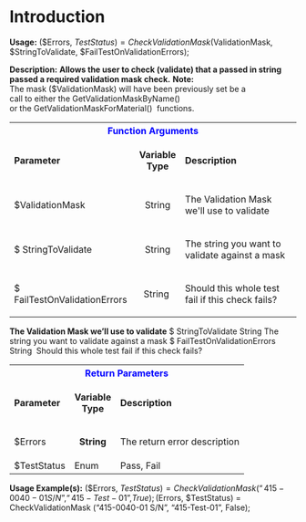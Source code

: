 # Introduction

**Usage:** 
($Errors, $TestStatus) = CheckValidationMask($ValidationMask, $StringToValidate, $FailTestOnValidationErrors);


**Description:** **Allows the user to check (validate) that a passed in string passed a required validation mask check.** 
**Note:**  
The mask ($ValidationMask) will have been previously set be a 
call to either the GetValidationMaskByName() 
or the GetValidationMaskForMaterial() 
functions.

<table class="confluenceTable"><tbody><tr><th colspan="3" class="confluenceTh"><span style="color: rgb(0,0,255);">Function Arguments</span></th></tr><tr><td class="confluenceTd"><strong>Parameter</strong></td><td class="confluenceTd"><p style="text-align: center;"><strong>Variable</strong><br /><strong>Type</strong></p></td><td class="confluenceTd"><strong>Description</strong></td></tr><tr><td class="confluenceTd"><p>$ValidationMask</p></td><td style="text-align: center;" class="confluenceTd"><p align="center">String</p></td><td class="confluenceTd"><p>The Validation Mask we'll use to validate</p></td></tr><tr><td colspan="1" class="confluenceTd"><p>$ StringToValidate</p></td><td colspan="1" style="text-align: center;" class="confluenceTd"><p align="center">String</p></td><td colspan="1" class="confluenceTd"><p>The string you want to validate against a mask</p></td></tr><tr><td colspan="1" class="confluenceTd"><p>$ FailTestOnValidationErrors</p></td><td colspan="1" style="text-align: center;" class="confluenceTd"><p align="center">String </p></td><td colspan="1" class="confluenceTd"><p>Should this whole test fail if this check fails?</p></td></tr></tbody></table>


**The Validation Mask we’ll use to validate** 
$ StringToValidate
String
The string you want to validate against a mask
$ FailTestOnValidationErrors
String 
Should this whole test fail if this check fails?


<table class="confluenceTable"><tbody><tr><th colspan="3" class="confluenceTh"><span style="color: rgb(0,0,255);">Return Parameters</span></th></tr><tr><td class="confluenceTd"><strong>Parameter</strong></td><td class="confluenceTd"><p style="text-align: center;"><strong>Variable</strong><br /><strong>Type</strong></p></td><td class="confluenceTd"><strong>Description</strong></td></tr><tr><td class="confluenceTd"><p>$Errors</p></td><td style="text-align: center;" class="confluenceTd"><p align="center"><strong>String</strong></p></td><td class="confluenceTd"><p>The return error description</p></td></tr><tr><td colspan="1" class="confluenceTd">$TestStatus</td><td colspan="1" class="confluenceTd">Enum</td><td colspan="1" class="confluenceTd">Pass, Fail</td></tr></tbody></table>


**Usage Example(s):** 
($Errors, $TestStatus) = CheckValidationMask (“415-0040-01 S/N”, “415-Test-01”, True);
($Errors, $TestStatus) = CheckValidationMask (“415-0040-01 S/N”, “415-Test-01”, False);

